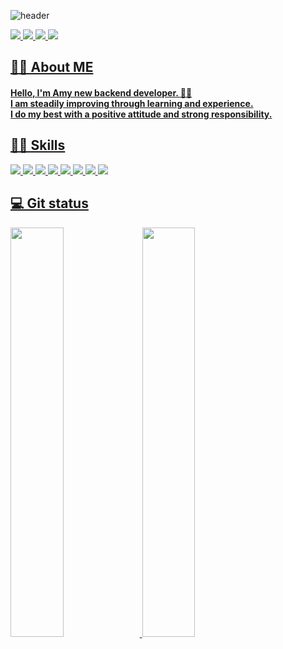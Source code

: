 ![header](https://capsule-render.vercel.app/api?type=waving&color=timeGradient&height=200&section=header&text=Hello,%20I'm%20Amy😎&fontSize=50)
<div>
     <a href="https://amyyzzin.gmail.com"><img src="https://img.shields.io/badge/Gmail-black?style=flat-square&logo=Gmail&logoColor=white"/>
     <a href="https://amyyzzin.tistory.com"><img src="https://img.shields.io/badge/Tistory-black?style=flat-square&logo=Tistory&logoColor=white"/>
     <a href="https://amyyzzin.notion.site/Java-060c06315dc54620b775a759812c16df"><img src="https://img.shields.io/badge/portfolio-black?style=flat-square&logo=Notion&logoColor=white"/>
     <img src="https://hits.seeyoufarm.com/api/count/incr/badge.svg?url=https%3A%2F%2Fgithub.com%2Famyyzzin&count_bg=%2379C83D&title_bg=%23000000&icon=github.svg&icon_color=%23E7E7E7&title=GITHUB&edge_flat=false" />
</div>
          
<h2>👩‍🔧 About ME</h2>
<h4>
Hello, I'm Amy new backend developer. 🙋‍♀️</br>
I am steadily improving through learning and experience. </br>
I do my best with a positive attitude and strong responsibility.  </br>
</h4>

<h2>👩‍💻 Skills</h2>
<div>
    <img src="https://img.shields.io/badge/JAVA-007396?style=flat-square&logo=java&logoColor=white">
    <img src="https://img.shields.io/badge/Spring-6DB33F?style=flat-square&logo=spring&logoColor=white">
    <img src="https://img.shields.io/badge/Spring%20Data%20Jpa-6DB33F?style=flat-square&logo=aqua&logoColor=white">
    <img src="https://img.shields.io/badge/MySql-4479A1?style=flat-square&logo=mysql&logoColor=white">
    <img src="https://img.shields.io/badge/Redis-DC382D?style=flat-square&logo=redis&logoColor=white">
    <img src="https://img.shields.io/badge/HTML5-E34F26?style=flat-square&logo=html5&logoColor=white">
    <img src="https://img.shields.io/badge/CSS-1572B6?style=flat-square&logo=css3&logoColor=white">
    <img src="https://img.shields.io/badge/github-181717?style=flat-square&logo=github&logoColor=white">
</div>
<h2>💻 Git status</h2>
<div width=100%>
<img src="https://github-readme-stats.vercel.app/api?username=amyyzzin" width=41% />
<img src="https://github-readme-stats.vercel.app/api/top-langs/?username=amyyzzin&layout=compact" width=41% />
</div>
